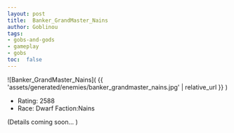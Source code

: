 ```yaml
---
layout: post
title:  Banker_GrandMaster_Nains
author: Goblinou
tags:
- gobs-and-gods
- gameplay
- gobs
toc:  false
---
```


![Banker_GrandMaster_Nains]( {{ 'assets/generated/enemies/banker_grandmaster_nains.jpg' | relative_url }} )
- Rating: 2588
- Race: Dwarf  Faction:Nains

(Details coming soon... )